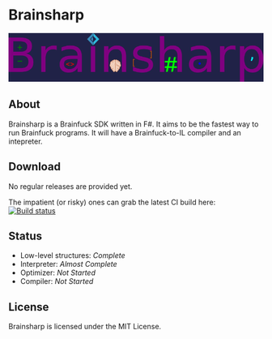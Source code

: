 # Βrainsharp
![The logo of Brainsharp](art/logo.160px.png)

## About
Brainsharp is a Brainfuck SDK written in F#.
It aims to be the fastest way to run Brainfuck programs.
It will have a Brainfuck-to-IL compiler and an intepreter.

## Download
No regular releases are provided yet.

The impatient (or risky) ones can grab the latest CI build here:
[![Build status](https://ci.appveyor.com/api/projects/status/njkw4omsystwh6ok?svg=true)](https://ci.appveyor.com/project/teo-tsirpanis/brainsharp)

## Status
* Low-level structures: _Complete_
* Interpreter: _Almost Complete_
* Optimizer: _Not Started_
* Compiler: _Not Started_

## License
Brainsharp is licensed under the MIT License.
